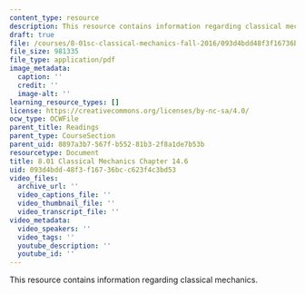 ```yaml
---
content_type: resource
description: This resource contains information regarding classical mechanics.
draft: true
file: /courses/8-01sc-classical-mechanics-fall-2016/093d4bdd48f3f16736bcc623f4c3bd53_MIT8_01F16_chapter14.6.pdf
file_size: 981335
file_type: application/pdf
image_metadata:
  caption: ''
  credit: ''
  image-alt: ''
learning_resource_types: []
license: https://creativecommons.org/licenses/by-nc-sa/4.0/
ocw_type: OCWFile
parent_title: Readings
parent_type: CourseSection
parent_uid: 8897a3b7-567f-b552-81b3-2f8a1de7b53b
resourcetype: Document
title: 8.01 Classical Mechanics Chapter 14.6
uid: 093d4bdd-48f3-f167-36bc-c623f4c3bd53
video_files:
  archive_url: ''
  video_captions_file: ''
  video_thumbnail_file: ''
  video_transcript_file: ''
video_metadata:
  video_speakers: ''
  video_tags: ''
  youtube_description: ''
  youtube_id: ''
---
```

This resource contains information regarding classical mechanics.